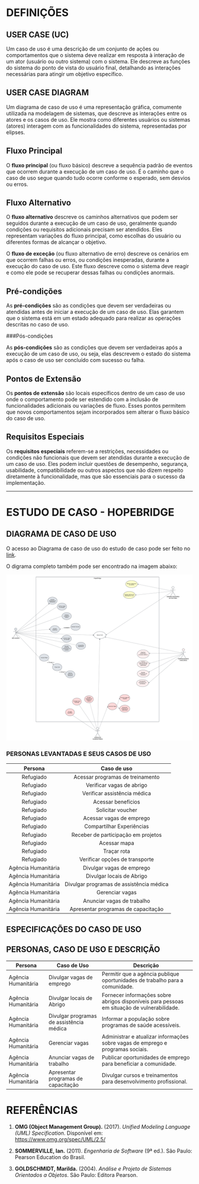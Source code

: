 # DEFINIÇÕES

## USER CASE (UC)

Um caso de uso é uma descrição de um conjunto de ações ou comportamentos que o sistema deve realizar em resposta à interação de um ator (usuário ou outro sistema) com o sistema. Ele descreve as funções do sistema do ponto de vista do usuário final, detalhando as interações necessárias para atingir um objetivo específico.

## USER CASE DIAGRAM

Um diagrama de caso de uso é uma representação gráfica, comumente utilizada na modelagem de sistemas, que descreve as interações entre os atores e os casos de uso. Ele mostra como diferentes usuários ou sistemas (atores) interagem com as funcionalidades do sistema, representadas por elipses.

## Fluxo Principal

O **fluxo principal** (ou fluxo básico) descreve a sequência padrão de eventos que ocorrem durante a execução de um caso de uso. É o caminho que o caso de uso segue quando tudo ocorre conforme o esperado, sem desvios ou erros.

## Fluxo Alternativo

O **fluxo alternativo** descreve os caminhos alternativos que podem ser seguidos durante a execução de um caso de uso, geralmente quando condições ou requisitos adicionais precisam ser atendidos. Eles representam variações do fluxo principal, como escolhas do usuário ou diferentes formas de alcançar o objetivo.


O **fluxo de exceção** (ou fluxo alternativo de erro) descreve os cenários em que ocorrem falhas ou erros, ou condições inesperadas, durante a execução do caso de uso. Este fluxo descreve como o sistema deve reagir e como ele pode se recuperar dessas falhas ou condições anormais.

## Pré-condições

As **pré-condições** são as condições que devem ser verdadeiras ou atendidas antes de iniciar a execução de um caso de uso. Elas garantem que o sistema está em um estado adequado para realizar as operações descritas no caso de uso.

###Pós-condições

As **pós-condições** são as condições que devem ser verdadeiras após a execução de um caso de uso, ou seja, elas descrevem o estado do sistema após o caso de uso ser concluído com sucesso ou falha.

## Pontos de Extensão

Os **pontos de extensão** são locais específicos dentro de um caso de uso onde o comportamento pode ser estendido com a inclusão de funcionalidades adicionais ou variações de fluxo. Esses pontos permitem que novos comportamentos sejam incorporados sem alterar o fluxo básico do caso de uso.

## Requisitos Especiais

Os **requisitos especiais** referem-se a restrições, necessidades ou condições não funcionais que devem ser atendidas durante a execução de um caso de uso. Eles podem incluir questões de desempenho, segurança, usabilidade, compatibilidade ou outros aspectos que não dizem respeito diretamente à funcionalidade, mas que são essenciais para o sucesso da implementação.

---

# ESTUDO DE CASO - HOPEBRIDGE 

## DIAGRAMA DE CASO DE USO
O acesso ao Diagrama de caso de uso do estudo de caso pode ser feito no [link](https://lucid.app/lucidchart/64070169-e598-403a-86c6-0a9b84772d4e/edit?viewport_loc=102%2C-253%2C710%2C344%2C0_0&invitationId=inv_fb869553-bfb0-4fb0-9ba2-30559794ec6b).

O digrama completo também pode ser encontrado na imagem abaixo:

![](../assets/ucd/[HOPEBRIDGE]%20UCD.png)


### PERSONAS LEVANTADAS E SEUS CASOS DE USO
| **Persona** | **Caso de uso** | 
| :--------: | :--------: |
| Refugiado | Acessar programas de treinamento |
| Refugiado | Verificar vagas de abrigo |
| Refugiado | Verificar assistência médica |
| Refugiado | Acessar benefícios |
| Refugiado | Solicitar voucher |
| Refugiado | Acessar vagas de emprego |
| Refugiado | Compartilhar Experiências |
| Refugiado | Receber de participação em projetos |
| Refugiado | Acessar mapa |
| Refugiado | Traçar rota |
| Refugiado | Verificar opções de transporte |
| Agência Humanitária | Divulgar vagas de emprego |
| Agência Humanitária | Divulgar locais de Abrigo |
| Agência Humanitária | Divulgar programas de assistência médica |
| Agência Humanitária | Gerenciar vagas |
| Agência Humanitária | Anunciar vagas de trabalho |
| Agência Humanitária | Apresentar programas de capacitação |


## ESPECIFICAÇÕES DO CASO DE USO

## PERSONAS, CASO DE USO E DESCRIÇÃO

| **Persona** | **Caso de Uso** | **Descrição** |
|---------|------------|-------------|
| Agência Humanitária | Divulgar vagas de emprego | Permitir que a agência publique oportunidades de trabalho para a comunidade. |
| Agência Humanitária | Divulgar locais de Abrigo | Fornecer informações sobre abrigos disponíveis para pessoas em situação de vulnerabilidade. |
| Agência Humanitária | Divulgar programas de assistência médica | Informar a população sobre programas de saúde acessíveis. |
| Agência Humanitária | Gerenciar vagas | Administrar e atualizar informações sobre vagas de emprego e programas sociais. |
| Agência Humanitária | Anunciar vagas de trabalho | Publicar oportunidades de emprego para beneficiar a comunidade. |
| Agência Humanitária | Apresentar programas de capacitação | Divulgar cursos e treinamentos para desenvolvimento profissional. |



# REFERÊNCIAS

1. **OMG (Object Management Group).** (2017). *Unified Modeling Language (UML) Specification*. Disponível em: https://www.omg.org/spec/UML/2.5/
   
2. **SOMMERVILLE, Ian.** (2011). *Engenharia de Software* (9ª ed.). São Paulo: Pearson Education do Brasil.

3. **GOLDSCHMIDT, Marilda.** (2004). *Análise e Projeto de Sistemas Orientados a Objetos*. São Paulo: Editora Pearson.